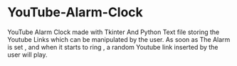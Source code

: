# YouTube-Alarm-Clock
YouTube Alarm Clock made with Tkinter And Python
Text file storing the Youtube Links which can be manipulated by the user.
As soon as The Alarm is set , and when it starts to ring , a random Youtube link inserted by the user will play.
